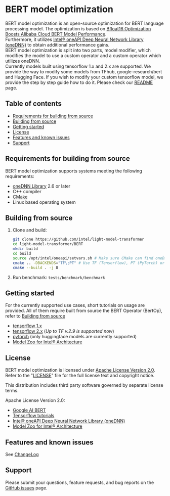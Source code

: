 # BERT model optimization

BERT model optimization is an open-source optimization for BERT language processing model.
The optimization is based on [Bfloat16 Optimization Boosts Alibaba Cloud BERT Model Performance](https://www.intel.com/content/www/us/en/artificial-intelligence/posts/alibaba-blog.html).  
Furthermore, it utilizes  [Intel® oneAPI Deep Neural Network Library (oneDNN)](https://github.com/oneapi-src/oneDNN) to obtain additional performance gains.  
BERT model optimization is split into two parts, model modifier, which modifies the model to use a custom operator and a custom operator which utilizes oneDNN.  
Currently models built using tensorflow 1.x and 2.x are supported.
We provide the way to modify some models from TFhub, google-research/bert and Hugging Face.
If you wish to modify your custom tensorflow model, we provide the step by step guide how to do it. Please check our [README](util/README.md) page.

## Table of contents

* [Requirements for building from source](#requirements-for-building-from-source)
* [Building from source](#building-from-source)
* [Getting started](#getting-started)
* [License](#license)
* [Features and known issues](#features-and-known-issues)
* [Support](#support)

## Requirements for building from source

BERT model optimization supports systems meeting the following requirements:

* [oneDNN Library](https://github.com/oneapi-src/oneDNN) 2.6 or later
* C++ compiler
* [CMake](https://cmake.org/download/)
* Linux based operating system 

## Building from source

1. Clone and build:

    ```sh
    git clone https://github.com/intel/light-model-transformer
    cd light-model-transformer/BERT
    mkdir build
    cd build
    source /opt/intel/oneapi/setvars.sh # Make sure CMake can find oneDNN
    cmake .. -DBACKENDS="TF\;PT" # Use TF (Tensorflow), PT (PyTorch) or both, based on which framerowks you wish to use.
    cmake --build . -j 8
    ```

2. Run benchmark: `tests/benchmark/benchmark`

## Getting started

For the currently supported use cases, short tutorials on usage are provided.
All of them require built from source the BERT Operator (BertOp), refer to [Building from source](#building-from-source)

* [tensorflow 1.x](tests/tf1_ops_accuracy/README.md)
* [tensorflow 2.x](tests/tf2_ops_accuracy/README.md) (*Up to TF v.2.9 is supported now*)
* [pytorch](tests/pytorch/README.md) (only huggingface models are currently supported)
* [Model Zoo for Intel® Architecture](tests/model_zoo/README.md)

## License

BERT model optimization is licensed under [Apache License Version 2.0](LICENSE). Refer to the
"[LICENSE](LICENSE)" file for the full license text and copyright notice.

This distribution includes third party software governed by separate license
terms.

Apache License Version 2.0:

* [Google AI BERT](https://github.com/google-research/bert)
* [Tensorflow tutorials](https://github.com/tensorflow/text/tree/master/docs/tutorials)
* [Intel® oneAPI Deep Neural Network Library (oneDNN)](https://github.com/oneapi-src/oneDNN)
* [Model Zoo for Intel® Architecture](https://github.com/IntelAI/models)

## Features and known issues

See [ChangeLog](Changelog.md)

## Support

Please submit your questions, feature requests, and bug reports on the [GitHub issues](https://github.com/intel/light-model-transformer/issues) page.
